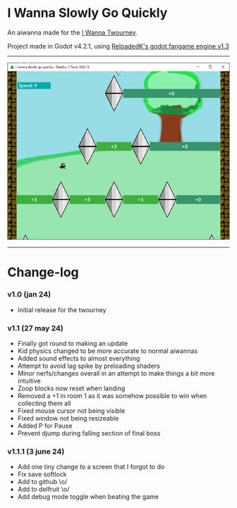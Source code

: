 # I Wanna Slowly Go Quickly

An aiwanna made for the [I Wanna Twourney](https://iwannatwourney.com/).

Project made in Godot v4.2.1, using [ReloadedK's godot fangame engine v1.3](https://github.com/ReloadedK-git/ReloadedKs-Godot-Fangame-Engine)

---

![A screenshot of the game](./Graphics/Other/githubPreview.png)

---

# Change-log

### v1.0 (jan 24)

* Initial release for the twourney

### v1.1 (27 may 24)

* Finally got round to making an update
* Kid physics changed to be more accurate to normal aiwannas
* Added sound effects to almost everything
* Attempt to avoid lag spike by preloading shaders
* Minor nerfs/changes overall in an attempt to make things a bit more intuitive
* Zoop blocks now reset when landing
* Removed a +1 in room 1 as it was somehow possible to win when collecting them all
* Fixed mouse cursor not being visible
* Fixed window not being resizeable
* Added P for Pause
* Prevent djump during falling section of final boss

### v1.1.1 (3 june 24)

* Add one tiny change to a screen that I forgot to do
* Fix save softlock
* Add to github \o/
* Add to delfruit \o/
* Add debug mode toggle when beating the game
